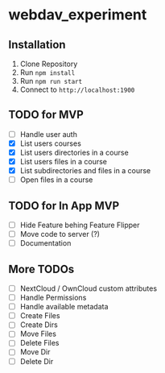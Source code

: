 # webdav_experiment

## Installation
1. Clone Repository
1. Run `npm install`
1. Run `npm run start`
1. Connect to `http://localhost:1900`

## TODO for MVP
- [ ] Handle user auth
- [x] List users courses
- [x] List users directories in a course
- [x] List users files in a course
- [x] List subdirectories and files in a course
- [ ] Open files in a course

## TODO for In App MVP

- [ ] Hide Feature behing Feature Flipper
- [ ] Move code to server (?)
- [ ] Documentation 

## More TODOs
- [ ] NextCloud / OwnCloud custom attributes
- [ ] Handle Permissions
- [ ] Handle available metadata
- [ ] Create Files
- [ ] Create Dirs
- [ ] Move Files 
- [ ] Delete Files
- [ ] Move Dir 
- [ ] Delete Dir
